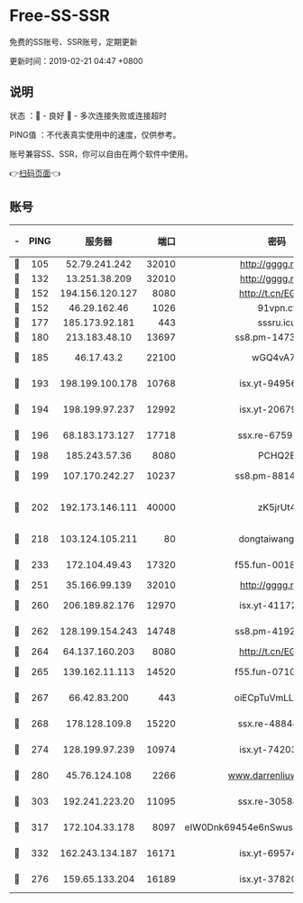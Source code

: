 # Free-SS-SSR

免费的SS账号、SSR账号，定期更新

更新时间：2019-02-21 04:47 +0800

## 说明

状态     ：🙂 - 良好 🙁 - 多次连接失败或连接超时

PING值   ：不代表真实使用中的速度，仅供参考。

账号兼容SS、SSR，你可以自由在两个软件中使用。

👉[扫码页面](https://liesauer.github.io/free-ss-ssr.github.io/)👈

## 账号

|-|PING|服务器|端口|密码|加密方式|区域|
|:----:|:----:|:-----:|-----:|:----:|:----:|:----:|
|🙂|105|52.79.241.242|32010|http://gggg.rocks|chacha20|KR|
|🙂|132|13.251.38.209|32010|http://gggg.rocks|chacha20|SG|
|🙂|152|194.156.120.127|8080|http://t.cn/EGJIyrl|rc4-md5|RU|
|🙂|152|46.29.162.46|1026|91vpn.cf|rc4-md5|RU|
|🙂|177|185.173.92.181|443|sssru.icu|rc4-md5|RU|
|🙂|180|213.183.48.10|13697|ss8.pm-14730262|rc4-md5|RU|
|🙂|185|46.17.43.2|22100|wGQ4vA7D|aes-256-gcm|RU|
|🙂|193|198.199.100.178|10768|isx.yt-94956112|aes-256-cfb|US|
|🙂|194|198.199.97.237|12992|isx.yt-20679076|aes-256-cfb|US|
|🙂|196|68.183.173.127|17718|ssx.re-67591839|aes-256-cfb|US|
|🙂|198|185.243.57.36|8080|PCHQ2E|rc4-md5|US|
|🙂|199|107.170.242.27|10237|ss8.pm-88140208|aes-256-cfb|US|
|🙂|202|192.173.146.111|40000|zK5jrUt4|chacha20-ietf-poly1305|US|
|🙂|218|103.124.105.211|80|dongtaiwang.com|aes-256-cfb|US|
|🙂|233|172.104.49.43|17320|f55.fun-00182763|aes-256-cfb|SG|
|🙂|251|35.166.99.139|32010|http://gggg.rocks|chacha20|US|
|🙂|260|206.189.82.176|12970|isx.yt-41172883|aes-256-cfb|SG|
|🙂|262|128.199.154.243|14748|ss8.pm-41926117|aes-256-cfb|SG|
|🙂|264|64.137.160.203|8080|http://t.cn/EGJIyrl|rc4-md5|CA|
|🙂|265|139.162.11.113|14520|f55.fun-07100280|aes-256-cfb|SG|
|🙂|267|66.42.83.200|443|oiECpTuVmLLxk4Ts|aes-256-cfb|US|
|🙂|268|178.128.109.8|15220|ssx.re-48844991|aes-256-cfb|SG|
|🙂|274|128.199.97.239|10974|isx.yt-74203101|aes-256-cfb|SG|
|🙂|280|45.76.124.108|2266|www.darrenliuwei.com|aes-256-cfb|AU|
|🙂|303|192.241.223.20|11095|ssx.re-30588279|aes-256-cfb|US|
|🙂|317|172.104.33.178|8097|eIW0Dnk69454e6nSwuspv9DmS201tQ0D|aes-256-cfb|SG|
|🙂|332|162.243.134.187|16171|isx.yt-69574996|aes-256-cfb|US|
|🙂|276|159.65.133.204|16189|isx.yt-37820855|aes-256-cfb|SG|
